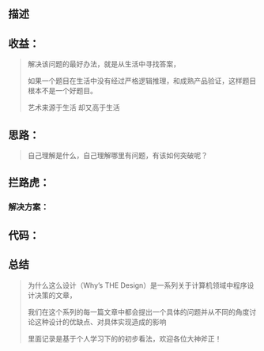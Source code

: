 



## 描述





## 收益：

> 解决该问题的最好办法，就是从生活中寻找答案，
>
> 如果一个题目在生活中没有经过严格逻辑推理，和成熟产品验证，这样题目根本不是一个好题目。
>
> 艺术来源于生活 却又高于生活







##  思路：

> 自己理解是什么，自己理解哪里有问题，有该如何突破呢？



##  拦路虎：



### 解决方案：



## 代码：



## 总结

> 为什么这么设计（Why’s THE Design）是一系列关于计算机领域中程序设计决策的文章，
>
> 我们在这个系列的每一篇文章中都会提出一个具体的问题并从不同的角度讨论这种设计的优缺点、对具体实现造成的影响
>
> 里面记录是基于个人学习下的的初步看法，欢迎各位大神斧正！



